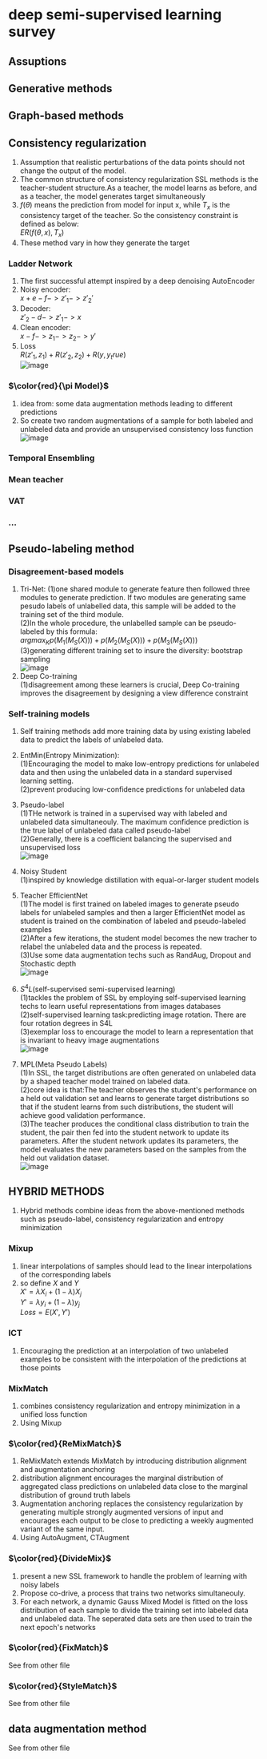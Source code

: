 # deep semi-supervised learning survey
## Assuptions
## Generative methods
## Graph-based methods
## Consistency regularization
1. Assumption that realistic perturbations of the data points should not change the output of the model.  
2. The common structure of consistency regularization SSL methods is the teacher-student structure.As a teacher, the model learns as before, and as a teacher, the model generates target simultaneously  
3. $f(\theta)$ means the prediction from model for input x, while $T_{x}$ is the consistency target of the teacher. So the consistency constraint is defined as below:  
$ER(f(\theta,x),T_{x})$  
4. These method vary in how they generate the target  

### Ladder Network
1. The first successful attempt inspired by a deep denoising AutoEncoder  
2. Noisy encoder:  
$x+e-f->z'_{1}->z'_{2}'$  
3. Decoder:  
$z'_{2}-d->z'_{1}->x$  
4. Clean encoder:  
$x-f->z_{1}->z_{2}->y'$  
5. Loss  
$R(z'_{1},z_{1})+R(z'_{2},z_{2})+R(y,y_true)$  
![image](picture/ladder.png)  

### $\color{red}{\pi Model}$  
1. idea from: some data augmentation methods leading to different predictions  
2. So create two random augmentations of a sample for both labeled and unlabeled data and provide an unsupervised consistency loss function  
![image](picture/pi.png)  
### Temporal Ensembling
### Mean teacher
### VAT
### ...

## Pseudo-labeling method
### Disagreement-based models
1. Tri-Net:
(1)one shared module to generate feature then followed three modules to generate prediction. If two modules are generating same pesudo labels of unlabelled data, this sample will be added to the training set of the third module.   
(2)In the whole procedure, the unlabelled sample can be pseudo-labeled by this formula:  
$argmax_{K}{p(M_{1}(M_{S}(X)))+p(M_{2}(M_{S}(X)))+p(M_{3}(M_{S}(X)))}$  
(3)generating different training set to insure the diversity: bootstrap sampling  
![image](picture/tri-net.png)  
2. Deep Co-training  
(1)disagreement among these learners is crucial, Deep Co-training improves the disagreement by designing a view difference constraint  

### Self-training models
1. Self training methods add more training data by using existing labeled data to predict the labels of unlabeled data.  

2. EntMin(Entropy Minimization):  
(1)Encouraging the model to make low-entropy predictions for unlabeled data and then using the unlabeled data in a standard supervised learning setting.  
(2)prevent producing low-confidence predictions for unlabeled data  

3. Pseudo-label  
(1)THe network is trained in a supervised way with labeled and unlabeled data simultaneouly. The maximum confidence prediction is the true label of unlabeled data called pseudo-label  
(2)Generally, there is a coefficient balancing the supervised and unsupervised loss  
![image](picture/pseudo_label.png)  

4. Noisy Student  
(1)inspired by knowledge distillation with equal-or-larger student models  

5. Teacher EfficientNet  
(1)The model is first trained on labeled images to generate pseudo labels for unlabeled samples and then a larger EfficientNet model as student is trained on the combination of labeled and pseudo-labeled examples  
(2)After a few iterations, the student model becomes the new tracher to relabel the unlabeled data and the process is repeated.  
(3)Use some data augmentation techs such as RandAug, Dropout and Stochastic depth  
![image](picture/noisy_student.png)  

6. $S^{4}L$(self-supervised semi-supervised learning)  
(1)tackles the problem of SSL by employing self-supervised learning techs to learn useful representations from images databases  
(2)self-supervised learning task:predicting image rotation. There are four rotation degrees in S4L  
(3)exemplar loss to encourage the model to learn a representation that is invariant to heavy image augmentations  
![image](picture/S4L.png)  

7. MPL(Meta Pseudo Labels)  
(1)In SSL, the target distributions are often generated on unlabeled data by a shaped teacher model trained on labeled data.  
(2)core idea is that:The teacher observes the student's performance on a held out validation set and learns to generate target distributions so that if the student learns from such distributions, the student will achieve good validation performance.  
(3)The teacher produces the conditional class distribution to train the student, the pair then fed into the student network to update its parameters. After the student network updates its parameters, the model evaluates the new parameters based on the samples from the held out validation dataset.  
![image](picture/meta_pseudo_label.png)  


## HYBRID METHODS
1. Hybrid methods combine ideas from the above-mentioned methods such as pseudo-label, consistency regularization and entropy minimization  

### Mixup
1. linear interpolations of samples should lead to the linear interpolations of the corresponding labels  
2. so define $X$ and $Y$  
$X'=\lambda X_{i}+(1-\lambda)X_{j}$  
$Y'=\lambda y_{i}+(1-\lambda)y_{j}$  
$Loss=E(X',Y')$  

### ICT
1. Encouraging the prediction at an interpolation of two unlabeled examples to be consistent with the interpolation of the predictions at those points  

### MixMatch
1. combines consistency regularization and entropy minimization in a unified loss function  
2. Using Mixup  
### $\color{red}{ReMixMatch}$
1. ReMixMatch extends MixMatch by introducing distribution alignment and augmentation anchoring  
2. distribution alignment encourages the marginal distribution of aggregated class predictions on unlabeled data close to the marginal distribution of ground truth labels  
3. Augmentation anchoring replaces the consistency regularization by generating multiple strongly augmented versions of input and encourages each output to be close to predicting a weekly augmented variant of the same input.  
4. Using AutoAugment, CTAugment  

### $\color{red}{DivideMix}$
1. present a new SSL framework to handle the problem of learning with noisy labels  
2. Propose co-drive, a process that trains two networks simultaneouly.  
3. For each network, a dynamic Gauss Mixed Model is fitted on the loss distribution of each sample to divide the training set into labeled data and unlabeled data. The seperated data sets are then used to train the next epoch's networks    

### $\color{red}{FixMatch}$
See from other file  
### $\color{red}{StyleMatch}$
See from other file  
## data augmentation method
See from other file  










